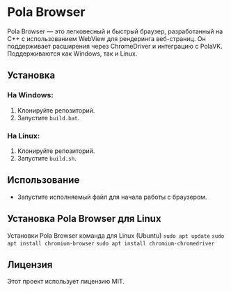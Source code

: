 # Pola Browser

Pola Browser — это легковесный и быстрый браузер, разработанный на C++ с использованием WebView для рендеринга веб-страниц. Он поддерживает расширения через ChromeDriver и интеграцию с PolaVK. Поддерживаются как Windows, так и Linux.

## Установка

### На Windows:
1. Клонируйте репозиторий.
2. Запустите `build.bat`.

### На Linux:
1. Клонируйте репозиторий.
2. Запустите `build.sh`.

## Использование

- Запустите исполняемый файл для начала работы с браузером.

## Установка Pola Browser для Linux

Установки Pola Browser команда для Linux (Ubuntu)
```sudo apt update```
```sudo apt install chromium-browser```
```sudo apt install chromium-chromedriver```   

## Лицензия

Этот проект использует лицензию MIT.
